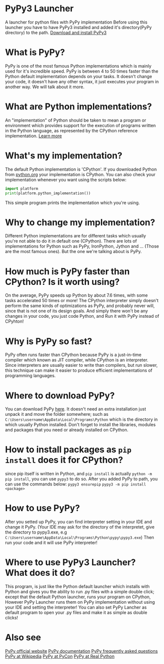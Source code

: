 # PyPy3 Launcher
 A launcher for python files with PyPy implementation
 Before using this launcher you have to have PyPy3 installed and added it's directory(PyPy directory) to the path.
 [Download and install PyPy3](https://www.pypy.org/download.html)
# What is PyPy?
 PyPy is one of the most famous Python implementations which is mainly used for it's incredible speed.
 PyPy is between 4 to 50 times faster than the Python default implementation depends on your tasks.
 It doesn't change your code, it doesn't have any other syntax, it just executes your program in another way.
 We will talk about it more.
# What are Python implementations?
 An "implementation" of Python should be taken to mean a program or environment which provides support for the execution of programs written in the Python language,
 as represented by the CPython reference implementation.
 [Learn more](https://wiki.python.org/moin/PythonImplementations)
# What's my implementation?
 The default Python implementation is 'CPython'. If you downloaded Python from [python.org](https://python.org) your implementation is CPython.
 You can also check your implementation whenever you want using the scripts below:
 ```py
 import platform
 print(platform.python_implementation())
 ```
 This simple program prints the implementation which you're using.
# Why to change my implementation?
 Different Python implementations are for different tasks which usually you're not able to do it in default one (CPython).
 There are lots of implementations for Python such as PyPy, IronPython, Jython and ... (Those are the most famous ones).
 But the one we're talking about is PyPy.
# How much is PyPy faster than CPython? Is it worth using?
 On the average, PyPy speeds up Python by about 7.6 times, with some tasks accelerated 50 times or more!
 The CPython interpreter simply doesn't perform the same kinds of optimizations as PyPy, and probably never will, since that is not one of its design goals.
 And simply there won't be any changes in your code, you just code Python, and Run it with PyPy instead of CPyhton!
# Why is PyPy so fast?
 PyPy often runs faster than CPython because PyPy is a just-in-time compiler which known as JIT compiler, while CPython is an interpreter.
 Since interpreters are usually easier to write than compilers, but run slower, this technique can make it easier to produce efficient implementations of programming languages.
# Where to download PyPy?
 You can download PyPy [here](https://www.pypy.org/download.html). It doesn't need an extra installation just unpack it and move the folder somewhere;
 such as ```C:\Users\username\AppData\Local\Programs\Python``` which is the directory in which usually Python installed.
 Don't forget to install the libraries, modules and packages that you need or already installed on CPython.
# How to install packages as ```pip install``` does it for CPython?
 since pip itself is written in Python, and ```pip install``` is actually ```python -m pip install```, you can use
 ```pypy3``` to do so. After you added PyPy to path, you can use the commands below:
 ```pypy3 ensurepip```
 ```pypy3 -m pip install <package>```
# How to use PyPy?
 After you setted up PyPy, you can find interpreter setting in your IDE and change it PyPy. (Your IDE may ask for the directory of the interpretet, give the directory to
 pypy3.exe, e.g ```C:\Users\username\AppData\Local\Programs\Python\pypy\pypy3.exe```)
 Then run your code and it will use PyPy interpreter!
# Where to use PyPy3 Launcher? What does it do?
 This program, is just like the Python default launcher which installs with Python and gives you the ability to run .py files with a simple double click;
 except that the default Python launcher, runs your program on CPython, However PyPy Launcher runs them on PyPy implementation without using your IDE and setting the interpreter!
 You can also set PyPy Lancher as default program to open your .py files and make it as simple as double clicks!
# Also see
 [PyPy official website](https://www.pypy.org)
 [PyPy documentation](https://doc.pypy.org/en/latest)
 [PyPy frequently asked questions](https://doc.pypy.org/en/latest/faq.html)
 [PyPy at Wikipedia](https://en.wikipedia.org/wiki/PyPy)
 [PyPy at PyCon](https://www.youtube.com/watch?v=1n9KMqssn54)
 [PyPy at Real Python](https://www.youtube.com/watch?v=Ri8sU5DphEE)
